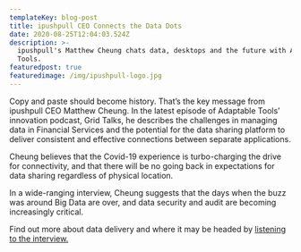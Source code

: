 ```yaml
---
templateKey: blog-post
title: ipushpull CEO Connects the Data Dots
date: 2020-08-25T12:04:03.524Z
description: >-
  ipushpull's Matthew Cheung chats data, desktops and the future with Adaptable
  Tools.
featuredpost: true
featuredimage: /img/ipushpull-logo.jpg
---
```

Copy and paste should become history.  That’s the key message from ipushpull CEO Matthew Cheung.  In the latest episode of Adaptable Tools’ innovation podcast, Grid Talks, he describes the challenges in managing data in Financial Services and the potential for the data sharing platform to deliver consistent and effective connections between separate applications.

Cheung believes that the Covid-19 experience is turbo-charging the drive for connectivity, and that there will be no going back in expectations for data sharing regardless of physical location.

In a wide-ranging interview, Cheung suggests that the days when the buzz was around Big Data are over, and data security and audit are becoming increasingly critical.

Find out more about data delivery and where it may be headed by [listening to the interview.](https://adaptabletools.com/grid-talks)
